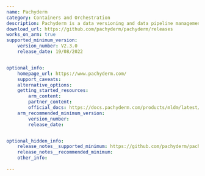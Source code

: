 ```yaml
---
name: Pachyderm
category: Containers and Orchestration
description: Pachyderm is a data versioning and data pipeline management platform designed for handling large-scale data processing tasks. 
download_url: https://github.com/pachyderm/pachyderm/releases
works_on_arm: true
supported_minimum_version:
    version_number: V2.3.0
    release_date: 19/08/2022


optional_info:
    homepage_url: https://www.pachyderm.com/
    support_caveats:
    alternative_options:
    getting_started_resources:
        arm_content: 
        partner_content: 
        official_docs: https://docs.pachyderm.com/products/mldm/latest/get-started/first-time-setup/#first-time-setup-2-install-pachctl-cli
    arm_recommended_minimum_version:
        version_number: 
        release_date:


optional_hidden_info:
    release_notes__supported_minimum: https://github.com/pachyderm/pachyderm/releases/tag/v2.3.0
    release_notes__recommended_minimum:
    other_info: 
 
---
```


